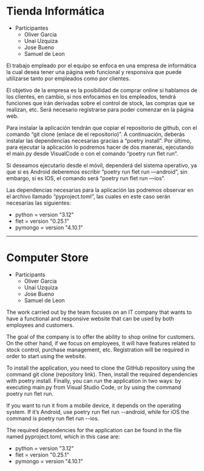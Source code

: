 # Tienda Informática

* Participantes
  - Oliver Garcia
  - Unai Uzquiza
  - Jose Bueno
  - Samuel de Leon

El trabajo empleado por el equipo se enfoca en una empresa de informática la cual desea tener una página web funcional y responsiva que puede utilizarse tanto por empleados como por clientes. 

El objetivo de la empresa es la posibilidad de comprar online si hablamos de los clientes, en cambio, si nos enfocamos en los empleados, tendrá funciones que irán derivadas sobre el control de stock, las compras que se realizan, etc. Será necesario registrarse para poder comenzar en la página web.

Para instalar la aplicación tendrán que copiar el repositorio de github, con el comando “git clone (enlace de el repositorio)”. A continuación, deberás instalar las dependencias necesarias gracias a “poetry install”. Por último, para ejecutar la aplicación lo podremos hacer de dos maneras, ejecutando el main.py desde VisualCode o con el comando “poetry run flet run”.

Si deseamos ejecutarlo desde el móvil, dependerá del sistema operativo, ya que si es Android deberemos escribir “poetry run flet run —android”, sin embargo, si es IOS, el comando será “poetry run flet run —ios”.

Las dependencias necesarias para la aplicación las podremos observar en el archivo llamado “pyproject.toml”, las cuales en este caso serán necesarias las siguientes:

- python = version "3.12" 
- flet = version "0.25.1"
- pymongo = version "4.10.1"

----

# Computer Store

* Participants
  - Oliver Garcia
  - Unai Uzquiza
  - Jose Bueno
  - Samuel de Leon

The work carried out by the team focuses on an IT company that wants to have a functional and responsive website that can be used by both employees and customers.

The goal of the company is to offer the ability to shop online for customers. On the other hand, if we focus on employees, it will have features related to stock control, purchase management, etc. Registration will be required in order to start using the website.

To install the application, you need to clone the GitHub repository using the command git clone (repository link). Then, install the required dependencies with poetry install. Finally, you can run the application in two ways: by executing main.py from Visual Studio Code, or by using the command poetry run flet run.

If you want to run it from a mobile device, it depends on the operating system. If it’s Android, use poetry run flet run --android, while for iOS the command is poetry run flet run --ios.

The required dependencies for the application can be found in the file named pyproject.toml, which in this case are:

  - python = version "3.12"
  - flet = version "0.25.1"
  - pymongo = version "4.10.1"
